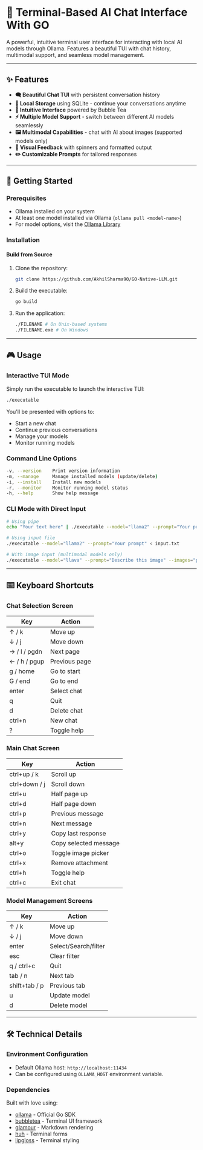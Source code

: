 # 🤖 Terminal-Based AI Chat Interface With GO

A powerful, intuitive terminal user interface for interacting with local AI models through Ollama. Features a beautiful TUI with chat history, multimodal support, and seamless model management.

---

## ✨ Features

- **🗨️ Beautiful Chat TUI** with persistent conversation history
- **💾 Local Storage** using SQLite - continue your conversations anytime
- **🎨 Intuitive Interface** powered by Bubble Tea
- **⚡ Multiple Model Support** - switch between different AI models seamlessly
- **🖼️ Multimodal Capabilities** - chat with AI about images (supported models only)
- **🎯 Visual Feedback** with spinners and formatted output
- **✏️ Customizable Prompts** for tailored responses

---

## 🚀 Getting Started

### Prerequisites

- Ollama installed on your system
- At least one model installed via Ollama (`ollama pull <model-name>`)
- For model options, visit the [Ollama Library](#)

### Installation

#### Build from Source

1. Clone the repository:
   ```bash
   git clone https://github.com/AkhilSharma90/GO-Native-LLM.git
   ```
   
2. Build the executable:
   ```bash
   go build
   ```
   
3. Run the application:
   ```bash
   ./FILENAME # On Unix-based systems
   ./FILENAME.exe # On Windows
   ```

---

## 🎮 Usage

### Interactive TUI Mode

Simply run the executable to launch the interactive TUI:
```bash
./executable
```

You'll be presented with options to:
- Start a new chat
- Continue previous conversations
- Manage your models
- Monitor running models

### Command Line Options

```bash
-v, --version    Print version information
-m, --manage     Manage installed models (update/delete)
-i, --install    Install new models
-r, --monitor    Monitor running model status
-h, --help       Show help message
```

### CLI Mode with Direct Input

```bash
# Using pipe
echo "Your text here" | ./executable --model="llama2" --prompt="Your prompt"

# Using input file
./executable --model="llama2" --prompt="Your prompt" < input.txt

# With image input (multimodal models only)
./executable --model="llava" --prompt="Describe this image" --images="path/to/image.png"
```

---

## ⌨️ Keyboard Shortcuts

### Chat Selection Screen

| Key       | Action                         |
|-----------|--------------------------------|
| ↑ / k      | Move up                        |
| ↓ / j      | Move down                      |
| → / l / pgdn | Next page                    |
| ← / h / pgup | Previous page               |
| g / home  | Go to start                     |
| G / end   | Go to end                       |
| enter     | Select chat                     |
| q         | Quit                            |
| d         | Delete chat                     |
| ctrl+n    | New chat                        |
| ?         | Toggle help                     |

### Main Chat Screen

| Key       | Action                         |
|-----------|--------------------------------|
| ctrl+up / k    | Scroll up                        |
| ctrl+down / j  | Scroll down                      |
| ctrl+u    | Half page up                     |
| ctrl+d    | Half page down                   |
| ctrl+p    | Previous message                 |
| ctrl+n    | Next message                     |
| ctrl+y    | Copy last response               |
| alt+y     | Copy selected message            |
| ctrl+o    | Toggle image picker              |
| ctrl+x    | Remove attachment                |
| ctrl+h    | Toggle help                      |
| ctrl+c    | Exit chat                        |

### Model Management Screens

| Key           | Action                         |
|---------------|--------------------------------|
| ↑ / k          | Move up                        |
| ↓ / j          | Move down                      |
| enter         | Select/Search/filter           |
| esc           | Clear filter                   |
| q / ctrl+c    | Quit                           |
| tab / n       | Next tab                       |
| shift+tab / p | Previous tab                   |
| u             | Update model                   |
| d             | Delete model                   |

---

## 🛠️ Technical Details

### Environment Configuration

- Default Ollama host: `http://localhost:11434`
- Can be configured using `OLLAMA_HOST` environment variable.

### Dependencies

Built with love using:
- [ollama](#) - Official Go SDK
- [bubbletea](#) - Terminal UI framework
- [glamour](#) - Markdown rendering
- [huh](#) - Terminal forms
- [lipgloss](#) - Terminal styling
